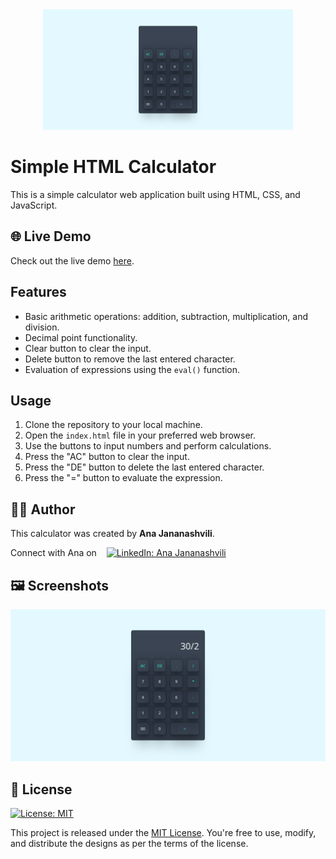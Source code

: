 <div align="center">
  <img src="image1.png" alt="Calculator Screenshot" width="400">
</div>

# Simple HTML Calculator

This is a simple calculator web application built using HTML, CSS, and JavaScript.

## 🌐 Live Demo

Check out the live demo [here](https://anajananashvili7.github.io/Calculator/).

## Features

- Basic arithmetic operations: addition, subtraction, multiplication, and division.
- Decimal point functionality.
- Clear button to clear the input.
- Delete button to remove the last entered character.
- Evaluation of expressions using the `eval()` function.

## Usage

1. Clone the repository to your local machine.
2. Open the `index.html` file in your preferred web browser.
3. Use the buttons to input numbers and perform calculations.
4. Press the "AC" button to clear the input.
5. Press the "DE" button to delete the last entered character.
6. Press the "=" button to evaluate the expression.



## 👩‍💻 Author

This calculator was created by **Ana Jananashvili**.

Connect with Ana on &nbsp;&nbsp;
<a href="https://www.linkedin.com/in/ana-jananashvili/">
  <img src="https://img.shields.io/badge/LinkedIn-Ana_Jananashvili-blue.svg" alt="LinkedIn: Ana Jananashvili">
</a>

## 🖼️ Screenshots

![Calculator Screenshot](image2.png)

## 📜 License
[![License: MIT](https://img.shields.io/badge/License-MIT-yellow.svg)](https://opensource.org/licenses/MIT)

This project is released under the [MIT License](LICENSE). You're free to use, modify, and distribute the designs as per the terms of the license.
